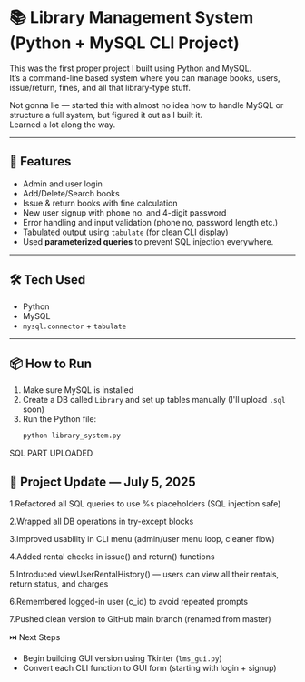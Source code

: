 # 📚 Library Management System (Python + MySQL CLI Project)

This was the first proper project I built using Python and MySQL.  
It’s a command-line based system where you can manage books, users, issue/return, fines, and all that library-type stuff.

Not gonna lie — started this with almost no idea how to handle MySQL or structure a full system, but figured it out as I built it.  
Learned a lot along the way.

---

## 🔧 Features

- Admin and user login
- Add/Delete/Search books
- Issue & return books with fine calculation
- New user signup with phone no. and 4-digit password
- Error handling and input validation (phone no, password length etc.)
- Tabulated output using `tabulate` (for clean CLI display)
- Used **parameterized queries** to prevent SQL injection everywhere.

---

## 🛠️ Tech Used

- Python
- MySQL
- `mysql.connector` + `tabulate`

---

## 📦 How to Run

1. Make sure MySQL is installed
2. Create a DB called `Library` and set up tables manually (I'll upload `.sql` soon)
3. Run the Python file:
   ```bash
   python library_system.py
 SQL PART UPLOADED 

## 🔄 Project Update — July 5, 2025
 1.Refactored all SQL queries to use %s placeholders (SQL injection safe)
 
 2.Wrapped all DB operations in try-except blocks
 
 3.Improved usability in CLI menu (admin/user menu loop, cleaner flow)
 
 4.Added rental checks in issue() and return() functions
 
 5.Introduced viewUserRentalHistory() — users can view all their rentals, return status, and charges
 
 6.Remembered logged-in user (c_id) to avoid repeated prompts
 
 7.Pushed clean version to GitHub main branch (renamed from master)


⏭️ Next Steps
- Begin building GUI version using Tkinter (`lms_gui.py`)
- Convert each CLI function to GUI form (starting with login + signup)
